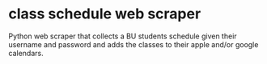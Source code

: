 # class schedule web scraper
Python web scraper that collects a BU students schedule given their username and password and adds the classes to their apple and/or google calendars.
